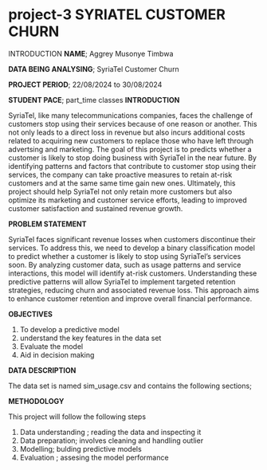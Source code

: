 # project-3 SYRIATEL CUSTOMER CHURN
INTRODUCTION
**NAME**;   Aggrey Musonye Timbwa

**DATA BEING ANALYSING**;  SyriaTel Customer Churn

**PROJECT PERIOD**; 22/08/2024 to 30/08/2024

**STUDENT PACE**; part_time classes
**INTRODUCTION**

SyriaTel, like many telecommunications companies, faces the challenge of customers stop using their services because of one reason or another. This not only leads to a direct loss in revenue but also incurs additional costs related to acquiring new customers to replace those who have left through advertsing and marketing. The goal of this project is to predicts whether a customer is likely to stop doing business with SyriaTel in the near future. By identifying patterns and factors that contribute to customer stop using their services, the company can take proactive measures to retain at-risk customers and at the same same time gain new ones.
Ultimately, this project should help SyriaTel not only retain more customers but also optimize its marketing and customer service efforts, leading to improved customer satisfaction and sustained revenue growth.

**PROBLEM STATEMENT**

SyriaTel faces significant revenue losses when customers discontinue their services. To address this, we need to develop a binary classification model to predict whether a customer is likely to stop using SyriaTel’s services soon. By analyzing customer data, such as usage patterns and service interactions, this model will identify at-risk customers. Understanding these predictive patterns will allow SyriaTel to implement targeted retention strategies, reducing churn and associated revenue loss. This approach aims to enhance customer retention and improve overall financial performance.

**OBJECTIVES**

1. To develop a predictive model
2. understand the key features in the data set
3. Evaluate the model
4. Aid in decision making 

**DATA DESCRIPTION**

The data set is named sim_usage.csv and contains the following sections; 


**METHODOLOGY**

This project will follow the following steps
1. Data understanding ; reading the data and inspecting it
2. Data preparation; involves cleaning and handling outlier
3. Modelling; bulding predictive models
4. Evaluation ; assesing the model performance